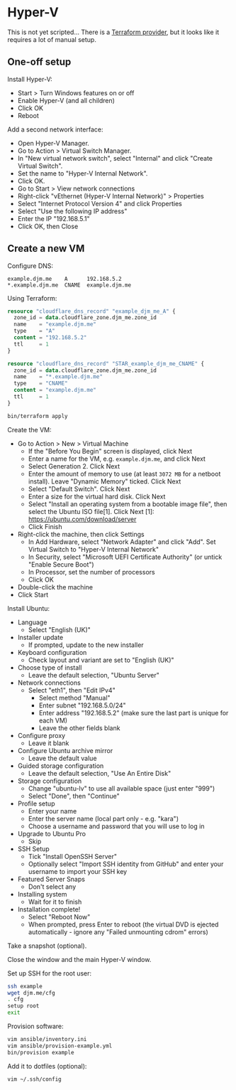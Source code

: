 # Hyper-V

This is not yet scripted... There is a [Terraform provider](https://github.com/taliesins/terraform-provider-hyperv), but it looks like it requires a lot of manual setup.

## One-off setup

Install Hyper-V:

- Start > Turn Windows features on or off
- Enable Hyper-V (and all children)
- Click OK
- Reboot

Add a second network interface:

- Open Hyper-V Manager.
- Go to Action > Virtual Switch Manager.
- In "New virtual network switch", select "Internal" and click "Create Virtual Switch".
- Set the name to "Hyper-V Internal Network".
- Click OK.
- Go to Start > View network connections
- Right-click "vEthernet (Hyper-V Internal Network)" > Properties
- Select "Internet Protocol Version 4" and click Properties
- Select "Use the following IP address"
- Enter the IP "192.168.5.1"
- Click OK, then Close

## Create a new VM

Configure DNS:

```
example.djm.me    A      192.168.5.2
*.example.djm.me  CNAME  example.djm.me
```

Using Terraform:

```terraform
resource "cloudflare_dns_record" "example_djm_me_A" {
  zone_id = data.cloudflare_zone.djm_me.zone_id
  name    = "example.djm.me"
  type    = "A"
  content = "192.168.5.2"
  ttl     = 1
}

resource "cloudflare_dns_record" "STAR_example_djm_me_CNAME" {
  zone_id = data.cloudflare_zone.djm_me.zone_id
  name    = "*.example.djm.me"
  type    = "CNAME"
  content = "example.djm.me"
  ttl     = 1
}
```

```bash
bin/terraform apply
```

Create the VM:

- Go to Action > New > Virtual Machine
    - If the "Before You Begin" screen is displayed, click Next
    - Enter a name for the VM, e.g. `example.djm.me`, and click Next
    - Select Generation 2. Click Next
    - Enter the amount of memory to use (at least `3072 MB` for a netboot install). Leave "Dynamic Memory" ticked. Click Next
    - Select "Default Switch". Click Next
    - Enter a size for the virtual hard disk. Click Next
    - Select "Install an operating system from a bootable image file", then select the Ubuntu ISO file[1]. Click Next
      [1]: https://ubuntu.com/download/server
    - Click Finish
- Right-click the machine, then click Settings
    - In Add Hardware, select "Network Adapter" and click "Add". Set Virtual Switch to "Hyper-V Internal Network"
    - In Security, select "Microsoft UEFI Certificate Authority" (or untick "Enable Secure Boot")
    - In Processor, set the number of processors
    - Click OK
- Double-click the machine
- Click Start

Install Ubuntu:

- Language
    - Select "English (UK)"
- Installer update
    - If prompted, update to the new installer
- Keyboard configuration
    - Check layout and variant are set to "English (UK)"
- Choose type of install
    - Leave the default selection, "Ubuntu Server"
- Network connections
    - Select "eth1", then "Edit IPv4"
        - Select method "Manual"
        - Enter subnet "192.168.5.0/24"
        - Enter address "192.168.5.2" (make sure the last part is unique for each VM)
        - Leave the other fields blank
- Configure proxy
    - Leave it blank
- Configure Ubuntu archive mirror
    - Leave the default value
- Guided storage configuration
    - Leave the default selection, "Use An Entire Disk"
- Storage configuration
    - Change "ubuntu-lv" to use all available space (just enter "999")
    - Select "Done", then "Continue"
- Profile setup
    - Enter your name
    - Enter the server name (local part only - e.g. "kara")
    - Choose a username and password that you will use to log in
- Upgrade to Ubuntu Pro
    - Skip
- SSH Setup
    - Tick "Install OpenSSH Server"
    - Optionally select "Import SSH identity from GitHub" and enter your username to import your SSH key
- Featured Server Snaps
    - Don't select any
- Installing system
    - Wait for it to finish
- Installation complete!
    - Select "Reboot Now"
    - When prompted, press Enter to reboot (the virtual DVD is ejected automatically - ignore any "Failed unmounting cdrom" errors)

Take a snapshot (optional).

Close the window and the main Hyper-V window.

Set up SSH for the root user:

```bash
ssh example
wget djm.me/cfg
. cfg
setup root
exit
```

Provision software:

```bash
vim ansible/inventory.ini
vim ansible/provision-example.yml
bin/provision example
```

Add it to dotfiles (optional):

```bash
vim ~/.ssh/config
```
